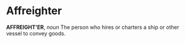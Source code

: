 # Affreighter

**AFFREIGHT'ER**, _noun_ The person who hires or charters a ship or other vessel to convey goods.